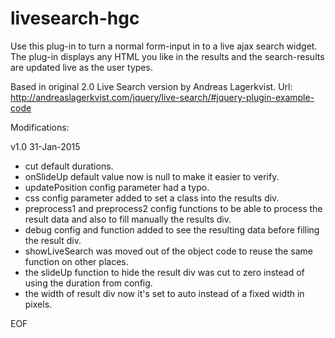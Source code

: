 # livesearch-hgc
Use this plug-in to turn a normal form-input in to a live ajax search widget. The plug-in displays any HTML you like in the results and the search-results are updated live as the user types.

Based in original 2.0 Live Search version by Andreas Lagerkvist.
Url: http://andreaslagerkvist.com/jquery/live-search/#jquery-plugin-example-code

Modifications:

v1.0 31-Jan-2015
- cut default durations.
- onSlideUp default value now is null to make it easier to verify.
- updatePosition config parameter had a typo.
- css config parameter added to set a class into the results div.
- preprocess1 and preprocess2 config functions to be able to process the result data and also to fill manually the results div.
- debug config and function added to see the resulting data before filling the result div.
- showLiveSearch was moved out of the object code to reuse the same function on other places.
- the slideUp function to hide the result div was cut to zero instead of using the duration from config.
- the width of result div now it's set to auto instead of a fixed width in pixels.

EOF
